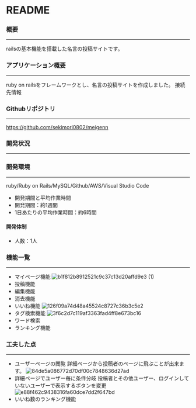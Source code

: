 # README

### 概要
---
railsの基本機能を搭載した名言の投稿サイトです。


### アプリケーション概要
---
ruby on railsをフレームワークとし、名言の投稿サイトを作成しました。
接続先情報

### Githubリポジトリ
---
https://github.com/sekimori0802/meigenn
### 開発状況
---
### 開発環境
---
ruby/Ruby on Rails/MySQL/Github/AWS/Visual Studio Code
- 開発期間と平均作業時間
- 開発期間：約1週間
- 1日あたりの平均作業時間：約6時間
#### 開発体制
- 人数：1人

### 機能一覧
---
- マイページ機能
![b1f812b8912521c9c37c13d20affd9e3 (1)](https://user-images.githubusercontent.com/54921622/69948492-14850a00-1533-11ea-8428-c57b83ce91bb.gif)
- 投稿機能
- 編集機能
- 消去機能
- いいね機能
![126f09a74d48a45524c8727c36b3c5e2](https://user-images.githubusercontent.com/54921622/69948858-b3116b00-1533-11ea-8f69-9ba946f5dfb5.gif)
- タグ検索機能
![3f6c2d7c119af3363fad4ff8e673bc16](https://user-images.githubusercontent.com/54921622/69949047-11d6e480-1534-11ea-8188-c2b9de7d2cea.gif)
- ワード検索
- ランキング機能
 ### 工夫した点
 ---
 - ユーザーページの閲覧
 詳細ページから投稿者のページに飛ぶことが出来ます。
 ![84de5a086772d70df00c7848636d27ad](https://user-images.githubusercontent.com/54921622/69950700-2e285080-1537-11ea-939f-b9315814ef68.gif)
- 詳細ページでユーザー毎に条件分岐
投稿者とその他ユーザー、ログインしていないユーザーで表示するボタンを変更
![e88f462c9438316fa60dce7dd2f647bd](https://user-images.githubusercontent.com/54921622/69952731-28346e80-153b-11ea-8ed4-df5cc0fa4c96.gif)
- いいね数のランキング機能


